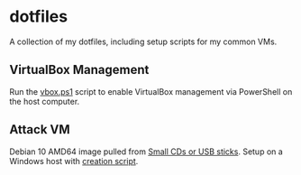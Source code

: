 # dotfiles
A collection of my dotfiles, including setup scripts for my common VMs.

## VirtualBox Management
Run the [vbox.ps1](scripts/vbox.ps1) script to enable VirtualBox management via PowerShell on the host computer.

## Attack VM
Debian 10 AMD64 image pulled from [Small CDs or USB sticks](https://www.debian.org/distrib/netinst). Setup on a Windows host with [creation script](scripts/attack-creation.ps1).
